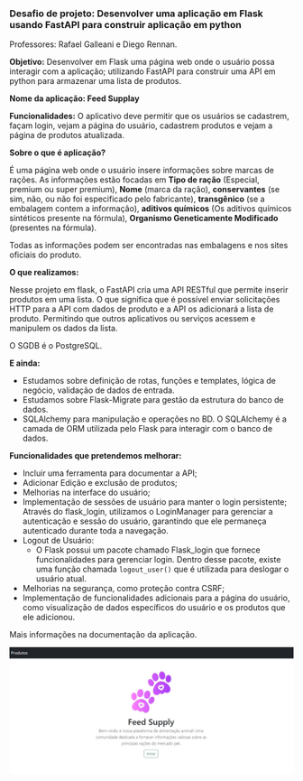 <H3>Desafio de projeto: Desenvolver uma aplicação em Flask usando FastAPI para construir aplicação em python </H3>
Professores: Rafael Galleani e Diego Rennan.


**Objetivo:**
Desenvolver em Flask uma página web onde o usuário possa interagir com a  aplicação; utilizando
FastAPI para construir uma API em python para armazenar uma lista de produtos.

**Nome da aplicação: Feed Supplay**

**Funcionalidades:** O aplicativo deve permitir que os usuários se cadastrem, façam login, vejam a página
do usuário, cadastrem produtos e vejam a página de produtos atualizada.

**Sobre o que é aplicação?**

É uma página web onde o usuário insere informações sobre marcas de rações. As informações estão focadas em
**Tipo de ração**  (Especial, premium ou super premium), 
**Nome** (marca da ração), 
**conservantes** (se sim, não, ou não foi especificado pelo fabricante), 
**transgênico** (se a embalagem contem a informação), 
**aditivos químicos** (Os aditivos químicos sintéticos presente na fórmula), 
**Organismo Geneticamente Modificado** (presentes na fórmula). 

Todas as informações podem ser encontradas nas embalagens e nos sites oficiais do produto.

**O que realizamos:**

Nesse projeto em flask, o FastAPI cria uma API RESTful que permite inserir produtos em uma lista.
O que significa que é possível enviar solicitações HTTP para a API com dados de produto e a 
API os adicionará a lista de produto. Permitindo que outros aplicativos ou serviços acessem e 
manipulem os dados da lista.

O SGDB é o PostgreSQL.

**E ainda:**

- Estudamos sobre definição de rotas, funções e templates, lógica de negócio, validação de dados de entrada.
- Estudamos sobre Flask-Migrate para  gestão da estrutura do banco de dados.
- SQLAlchemy para manipulação e operações no BD. O SQLAlchemy é a camada de ORM utilizada pelo Flask para interagir com o banco de dados.

**Funcionalidades que pretendemos melhorar:**

- Incluir uma ferramenta para documentar a API;
- Adicionar Edição e exclusão de produtos;
- Melhorias na interface do usuário;
- Implementação de sessões de usuário para manter o login persistente; Através do flask_login, utilizamos o LoginManager para gerenciar a autenticação e sessão do usuário, garantindo que ele permaneça autenticado durante toda a navegação.
- Logout de Usuário: 
  - O Flask possui um pacote chamado Flask_login que fornece funcionalidades para gerenciar login. Dentro desse pacote, existe uma função chamada `logout_user()` que é utilizada para deslogar o usuário atual.
- Melhorias na segurança, como proteção contra CSRF;
- Implementação de funcionalidades adicionais para a página do usuário, como 
visualização de dados específicos do usuário e os produtos que ele adicionou.

Mais informações na documentação da aplicação.

![](img/home.png)
